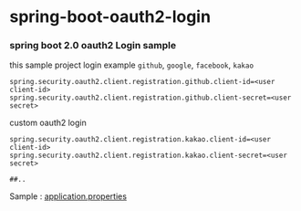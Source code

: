 # spring-boot-oauth2-login

### spring boot 2.0 oauth2 Login sample

this sample project login example `github`, `google`, `facebook`, `kakao` 

```
spring.security.oauth2.client.registration.github.client-id=<user client-id>
spring.security.oauth2.client.registration.github.client-secret=<user secret>

```

custom oauth2 login

```
spring.security.oauth2.client.registration.kakao.client-id=<user client-id>
spring.security.oauth2.client.registration.kakao.client-secret=<user secret>

##..
```

Sample : [application.properties](https://github.com/wonwoo/spring-boot-oauth2-login/blob/master/src/main/resources/application.properties) 
